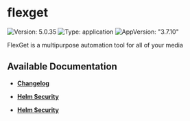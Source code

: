 # flexget

![Version: 5.0.35](https://img.shields.io/badge/Version-5.0.35-informational?style=flat-square) ![Type: application](https://img.shields.io/badge/Type-application-informational?style=flat-square) ![AppVersion: "3.7.10"](https://img.shields.io/badge/AppVersion-"3.7.10"-informational?style=flat-square)

FlexGet is a multipurpose automation tool for all of your media

## Available Documentation

- [**Changelog**](CHANGELOG)

- [**Helm Security**](container-security)

- [**Helm Security**](helm-security)

